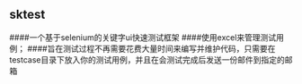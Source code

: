 ## sktest
####一个基于selenium的关键字ui快速测试框架
####使用excel来管理测试用例；
####旨在测试过程不再需要花费大量时间来编写并维护代码，只需要在testcase目录下放入你的测试用例，并且在会测试完成后发送一份邮件到指定的邮箱